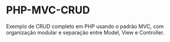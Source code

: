 # PHP-MVC-CRUD
Exemplo de CRUD completo em PHP usando o padrão MVC, com organização modular e separação entre Model, View e Controller.
